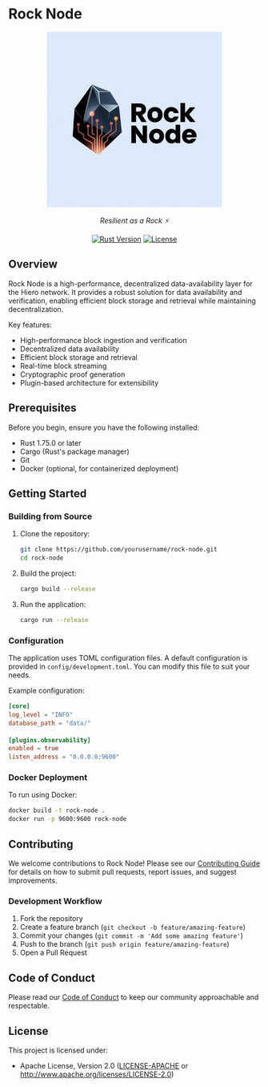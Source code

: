 # Rock Node

<div align="center">
<img src="assets/logo.jpeg" alt="Rock Node Logo" width="350"/>

<p><em>Resilient as a Rock ⚡</em></p>

[![Rust Version](https://img.shields.io/badge/rust-1.75.0+-blue.svg)](https://www.rust-lang.org)
[![License](https://img.shields.io/badge/license-Apache--2.0-blue.svg)](LICENSE)

</div>

## Overview

Rock Node is a high-performance, decentralized data-availability layer for the Hiero network. It provides a robust solution for data availability and verification, enabling efficient block storage and retrieval while maintaining decentralization.

Key features:
- High-performance block ingestion and verification
- Decentralized data availability
- Efficient block storage and retrieval
- Real-time block streaming
- Cryptographic proof generation
- Plugin-based architecture for extensibility

## Prerequisites

Before you begin, ensure you have the following installed:
- Rust 1.75.0 or later
- Cargo (Rust's package manager)
- Git
- Docker (optional, for containerized deployment)

## Getting Started

### Building from Source

1. Clone the repository:
   ```bash
   git clone https://github.com/yourusername/rock-node.git
   cd rock-node
   ```

2. Build the project:
   ```bash
   cargo build --release
   ```

3. Run the application:
   ```bash
   cargo run --release
   ```

### Configuration

The application uses TOML configuration files. A default configuration is provided in `config/development.toml`. You can modify this file to suit your needs.

Example configuration:
```toml
[core]
log_level = "INFO"
database_path = "data/"

[plugins.observability]
enabled = true
listen_address = "0.0.0.0:9600"
```

### Docker Deployment

To run using Docker:

```bash
docker build -t rock-node .
docker run -p 9600:9600 rock-node
```

## Contributing

We welcome contributions to Rock Node! Please see our [Contributing Guide](CONTRIBUTING.md) for details on how to submit pull requests, report issues, and suggest improvements.

### Development Workflow

1. Fork the repository
2. Create a feature branch (`git checkout -b feature/amazing-feature`)
3. Commit your changes (`git commit -m 'Add some amazing feature'`)
4. Push to the branch (`git push origin feature/amazing-feature`)
5. Open a Pull Request

## Code of Conduct

Please read our [Code of Conduct](CODE_OF_CONDUCT.md) to keep our community approachable and respectable.

## License

This project is licensed under:
- Apache License, Version 2.0 ([LICENSE-APACHE](LICENSE-APACHE) or http://www.apache.org/licenses/LICENSE-2.0)
